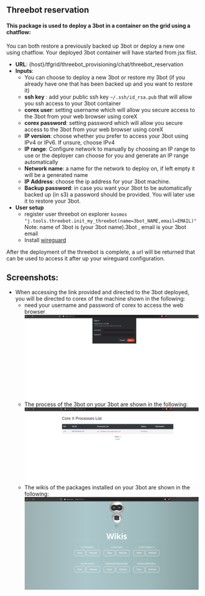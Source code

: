 ## Threebot reservation

#### This package is used to deploy a 3bot in a container on the grid using a chatflow:
You can both restore a previously backed up 3bot or deploy a new one using chatflow.
Your deployed 3bot container will have started from jsx flist.

* **URL**: {host}/tfgrid/threebot_provisioning/chat/threebot_reservation
* **Inputs**:
   - You can choose to deploy a new 3bot or restore my 3bot (if you already have one that has been backed up and you want to restore it)
   - **ssh key** : add your public ssh key `~/.ssh/id_rsa.pub` that will allow you ssh access to your 3bot container
   - **corex user**: setting username which will allow you secure access to the 3bot from your web browser using coreX
   - **corex password**: setting password which will allow you secure access to the 3bot from your web browser using coreX
   - **IP version**: choose whether you prefer to access your 3bot using IPv4 or IPv6. If unsure, choose IPv4
   - **IP range**: Configure network to manually by choosing an IP range to use or the deployer can choose for you and generate an IP range automatically
   - **Network name**: a name for the network to deploy on,  if left empty it will be a generated name
   - **IP Address**: choose the ip address for your 3bot machine.
   - **Backup password**: in case you want your 3bot to be automatically backed up (in s3) a password should be provided. You will later use it to restore your 3bot.
* **User setup** 
    - register user threebot on explorer ```kosmos "j.tools.threebot.init_my_threebot(name=3bot_NAME,email=EMAIL)"``` Note: name of 3bot is (your 3bot name).3bot , email is your 3bot email
    - Install [wireguard](https://www.wireguard.com/install/)


After the deployment of the threebot is complete,  a url will be returned that can be used to access it after up your wireguard configuration.

## Screenshots:
-  When accessing the link provided and directed to the 3bot deployed, you will be directed to corex of the machine shown in the following:
    * need your username and password of corex to access the web browser
![](3.png)
    * The process of the 3bot on your 3bot are shown in the following:
![](4.png)
    * The wikis of the packages installed on your 3bot are shown in the following:
![](5.png)
